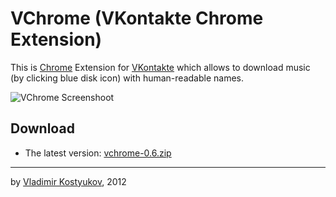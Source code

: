 VChrome (VKontakte Chrome Extension)
=============================

This is [Chrome](http://chrome.google.com) Extension for [VKontakte](http://vk.com/) which allows to download music (by clicking blue disk icon) with human-readable names.

![VChrome Screenshoot](https://raw.github.com/vkostyukov/vchrome/master/scrot.png)

Download
--------

- The latest version: [vchrome-0.6.zip](https://github.com/downloads/vkostyukov/vchrome/vchrome-0.6.zip)

----
by [Vladimir Kostyukov](http://vkostyukov.ru), 2012